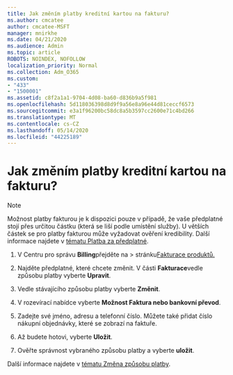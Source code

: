```yaml
---
title: Jak změním platby kreditní kartou na fakturu?
ms.author: cmcatee
author: cmcatee-MSFT
manager: mnirkhe
ms.date: 04/21/2020
ms.audience: Admin
ms.topic: article
ROBOTS: NOINDEX, NOFOLLOW
localization_priority: Normal
ms.collection: Adm_O365
ms.custom:
- "433"
- "1500001"
ms.assetid: c8f2a1a1-9704-4d08-ba60-d836b9a5f981
ms.openlocfilehash: 5d118036398d8d9f9a56e8a96e44d81ceccf6573
ms.sourcegitcommit: e3a1f96200bc58dc8a5b3597cc2600e71c4bd266
ms.translationtype: MT
ms.contentlocale: cs-CZ
ms.lasthandoff: 05/14/2020
ms.locfileid: "44225189"
---
```

# <a name="how-do-i-change-from-credit-card-payments-to-invoice"></a>Jak změním platby kreditní kartou na fakturu?

> [!NOTE]
> Možnost platby fakturou je k dispozici pouze v případě, že vaše předplatné stojí přes určitou částku (která se liší podle umístění služby). U větších částek se pro platby fakturou může vyžadovat ověření kredibility. Další informace najdete v [tématu Platba za předplatné](https://docs.microsoft.com/office365/admin/subscriptions-and-billing/pay-for-your-subscription).

1. V Centru pro správu **Billing**přejděte na  >  stránku[Fakturace produktů.](https://go.microsoft.com/fwlink/p/?linkid=842054)

2. Najděte předplatné, které chcete změnit. V části **Fakturace**vedle způsobu platby vyberte **Upravit**.

3. Vedle stávajícího způsobu platby vyberte **Změnit**.

4. V rozevírací nabídce vyberte **Možnost Faktura nebo bankovní převod**.

5. Zadejte své jméno, adresu a telefonní číslo. Můžete také přidat číslo nákupní objednávky, které se zobrazí na faktuře.

6. Až budete hotovi, vyberte **Uložit**.

7. Ověřte správnost vybraného způsobu platby a vyberte **uložit**.

Další informace najdete v [tématu Změna způsobu platby](https://docs.microsoft.com/microsoft-365/commerce/billing-and-payments/change-payment-method).